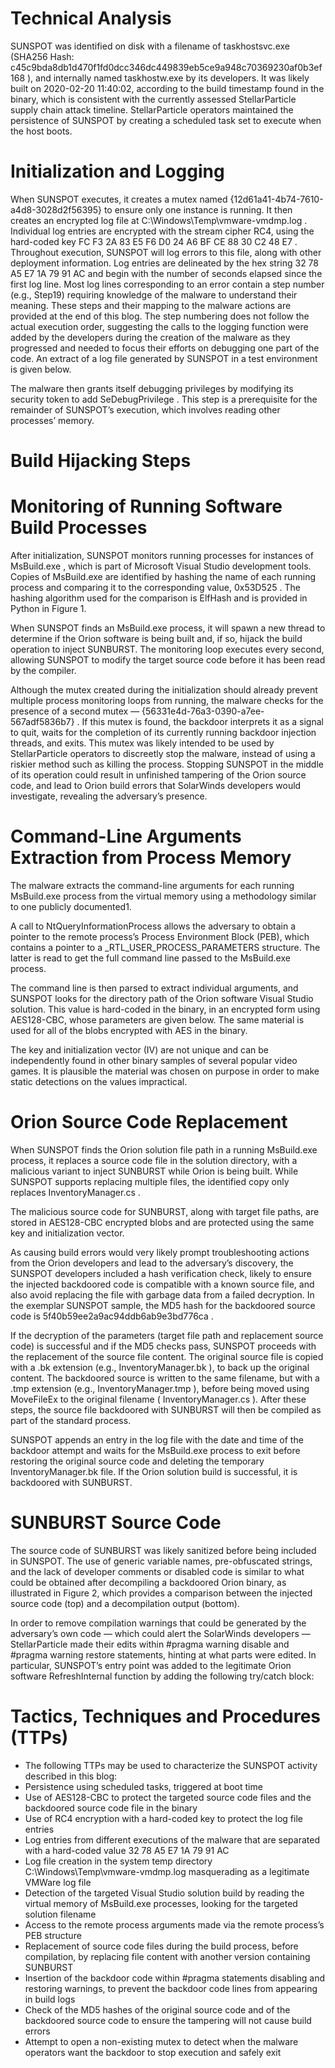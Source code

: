 # Technical Analysis

SUNSPOT was identified on disk with a filename of taskhostsvc.exe (SHA256 Hash: c45c9bda8db1d470f1fd0dcc346dc449839eb5ce9a948c70369230af0b3ef168 ), and internally named taskhostw.exe by its developers. It was likely built on 2020-02-20 11:40:02, according to the build timestamp found in the binary, which is consistent with the currently assessed StellarParticle supply chain attack timeline. StellarParticle operators maintained the persistence of SUNSPOT by creating a scheduled task set to execute when the host boots.

# Initialization and Logging

When SUNSPOT executes, it creates a mutex named {12d61a41-4b74-7610-a4d8-3028d2f56395} to ensure only one instance is running. It then creates an encrypted log file at C:\Windows\Temp\vmware-vmdmp.log . Individual log entries are encrypted with the stream cipher RC4, using the hard-coded key FC F3 2A 83 E5 F6 D0 24 A6 BF CE 88 30 C2 48 E7 . Throughout execution, SUNSPOT will log errors to this file, along with other deployment information. Log entries are delineated by the hex string 32 78 A5 E7 1A 79 91 AC and begin with the number of seconds elapsed since the first log line. Most log lines corresponding to an error contain a step number (e.g., Step19) requiring knowledge of the malware to understand their meaning. These steps and their mapping to the malware actions are provided at the end of this blog. The step numbering does not follow the actual execution order, suggesting the calls to the logging function were added by the developers during the creation of the malware as they progressed and needed to focus their efforts on debugging one part of the code. An extract of a log file generated by SUNSPOT in a test environment is given below.


The malware then grants itself debugging privileges by modifying its security token to add SeDebugPrivilege . This step is a prerequisite for the remainder of SUNSPOT’s execution, which involves reading other processes’ memory.

# Build Hijacking Steps

# Monitoring of Running Software Build Processes

After initialization, SUNSPOT monitors running processes for instances of MsBuild.exe , which is part of Microsoft Visual Studio development tools. Copies of MsBuild.exe are identified by hashing the name of each running process and comparing it to the corresponding value, 0x53D525 . The hashing algorithm used for the comparison is ElfHash and is provided in Python in Figure 1.

When SUNSPOT finds an MsBuild.exe process, it will spawn a new thread to determine if the Orion software is being built and, if so, hijack the build operation to inject SUNBURST. The monitoring loop executes every second, allowing SUNSPOT to modify the target source code before it has been read by the compiler.

Although the mutex created during the initialization should already prevent multiple process monitoring loops from running, the malware checks for the presence of a second mutex — {56331e4d-76a3-0390-a7ee-567adf5836b7} . If this mutex is found, the backdoor interprets it as a signal to quit, waits for the completion of its currently running backdoor injection threads, and exits. This mutex was likely intended to be used by StellarParticle operators to discreetly stop the malware, instead of using a riskier method such as killing the process. Stopping SUNSPOT in the middle of its operation could result in unfinished tampering of the Orion source code, and lead to Orion build errors that SolarWinds developers would investigate, revealing the adversary’s presence.

# Command-Line Arguments Extraction from Process Memory

The malware extracts the command-line arguments for each running MsBuild.exe process from the virtual memory using a methodology similar to one publicly documented1.

A call to NtQueryInformationProcess allows the adversary to obtain a pointer to the remote process’s Process Environment Block (PEB), which contains a pointer to a _RTL_USER_PROCESS_PARAMETERS structure. The latter is read to get the full command line passed to the MsBuild.exe process.

The command line is then parsed to extract individual arguments, and SUNSPOT looks for the directory path of the Orion software Visual Studio solution. This value is hard-coded in the binary, in an encrypted form using AES128-CBC, whose parameters are given below. The same material is used for all of the blobs encrypted with AES in the binary.

The key and initialization vector (IV) are not unique and can be independently found in other binary samples of several popular video games. It is plausible the material was chosen on purpose in order to make static detections on the values impractical.

# Orion Source Code Replacement

When SUNSPOT finds the Orion solution file path in a running MsBuild.exe process, it replaces a source code file in the solution directory, with a malicious variant to inject SUNBURST while Orion is being built. While SUNSPOT supports replacing multiple files, the identified copy only replaces InventoryManager.cs .

The malicious source code for SUNBURST, along with target file paths, are stored in AES128-CBC encrypted blobs and are protected using the same key and initialization vector.

As causing build errors would very likely prompt troubleshooting actions from the Orion developers and lead to the adversary’s discovery, the SUNSPOT developers included a hash verification check, likely to ensure the injected backdoored code is compatible with a known source file, and also avoid replacing the file with garbage data from a failed decryption. In the exemplar SUNSPOT sample, the MD5 hash for the backdoored source code is 5f40b59ee2a9ac94ddb6ab9e3bd776ca .

If the decryption of the parameters (target file path and replacement source code) is successful and if the MD5 checks pass, SUNSPOT proceeds with the replacement of the source file content. The original source file is copied with a .bk extension (e.g., InventoryManager.bk ), to back up the original content. The backdoored source is written to the same filename, but with a .tmp extension (e.g., InventoryManager.tmp ), before being moved using MoveFileEx to the original filename ( InventoryManager.cs ). After these steps, the source file backdoored with SUNBURST will then be compiled as part of the standard process.

SUNSPOT appends an entry in the log file with the date and time of the backdoor attempt and waits for the MsBuild.exe process to exit before restoring the original source code and deleting the temporary InventoryManager.bk file. If the Orion solution build is successful, it is backdoored with SUNBURST.

# SUNBURST Source Code

The source code of SUNBURST was likely sanitized before being included in SUNSPOT. The use of generic variable names, pre-obfuscated strings, and the lack of developer comments or disabled code is similar to what could be obtained after decompiling a backdoored Orion binary, as illustrated in Figure 2, which provides a comparison between the injected source code (top) and a decompilation output (bottom).

In order to remove compilation warnings that could be generated by the adversary’s own code — which could alert the SolarWinds developers — StellarParticle made their edits within #pragma warning disable and #pragma warning restore statements, hinting at what parts were edited. In particular, SUNSPOT’s entry point was added to the legitimate Orion software RefreshInternal function by adding the following try/catch block:

# Tactics, Techniques and Procedures (TTPs)
- The following TTPs may be used to characterize the SUNSPOT activity described in this blog:
- Persistence using scheduled tasks, triggered at boot time
- Use of AES128-CBC to protect the targeted source code files and the backdoored source code file in the binary
- Use of RC4 encryption with a hard-coded key to protect the log file entries
- Log entries from different executions of the malware that are separated with a hard-coded value 32 78 A5 E7 1A 79 91 AC
- Log file creation in the system temp directory C:\Windows\Temp\vmware-vmdmp.log masquerading as a legitimate VMWare log file
- Detection of the targeted Visual Studio solution build by reading the virtual memory of MsBuild.exe processes, looking for the targeted solution filename
- Access to the remote process arguments made via the remote process’s PEB structure
- Replacement of source code files during the build process, before compilation, by replacing file content with another version containing SUNBURST
- Insertion of the backdoor code within #pragma statements disabling and restoring warnings, to prevent the backdoor code lines from appearing in build logs
- Check of the MD5 hashes of the original source code and of the backdoored source code to ensure the tampering will not cause build errors
- Attempt to open a non-existing mutex to detect when the malware operators want the backdoor to stop execution and safely exit
